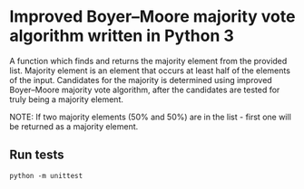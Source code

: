 # Improved Boyer–Moore majority vote algorithm written in Python 3 
A function which finds and returns the majority element from the provided list.
Majority element is an element that occurs at least half of the elements of the input.
Candidates for the majority is determined using improved Boyer–Moore majority vote algorithm,
after the candidates are tested for truly being a majority element.

NOTE: If two majority elements (50% and 50%) are in the list - first one will be returned as a majority element.


## Run tests
```
python -m unittest
```

